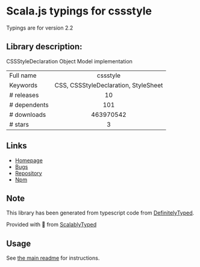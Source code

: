 
# Scala.js typings for cssstyle

Typings are for version 2.2

## Library description:
CSSStyleDeclaration Object Model implementation

|                    |                 |
| ------------------ | :-------------: |
| Full name          | cssstyle |
| Keywords           | CSS, CSSStyleDeclaration, StyleSheet |
| # releases         | 10 |
| # dependents       | 101 |
| # downloads        | 463970542 |
| # stars            | 3 |

## Links
- [Homepage](https://github.com/jsdom/cssstyle)
- [Bugs](https://github.com/jsdom/cssstyle/issues)
- [Repository](https://github.com/jsdom/cssstyle)
- [Npm](https://www.npmjs.com/package/cssstyle)
    


## Note
This library has been generated from typescript code from [DefinitelyTyped](https://definitelytyped.org).

Provided with :purple_heart: from [ScalablyTyped](https://github.com/oyvindberg/ScalablyTyped)

## Usage
See [the main readme](../../readme.md) for instructions.


